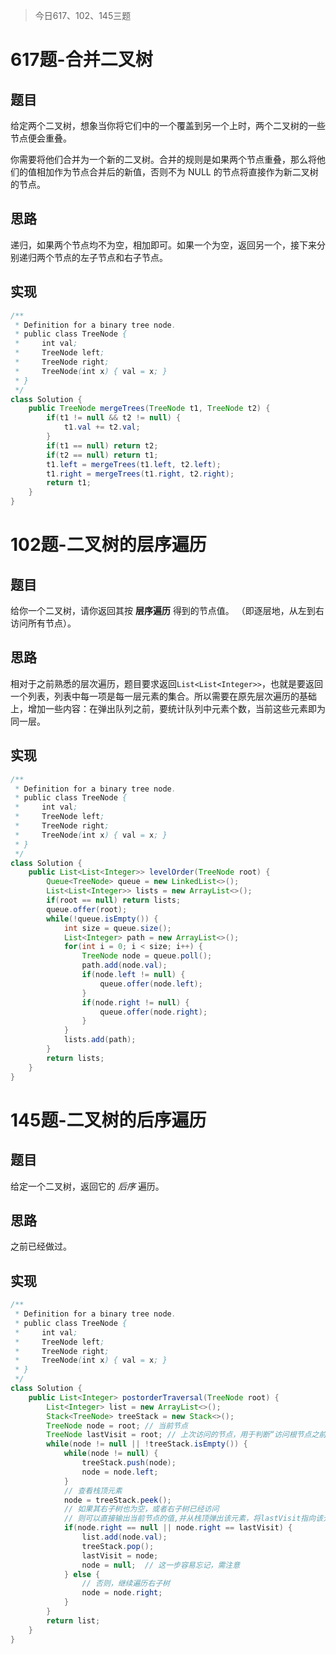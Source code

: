 > 今日617、102、145三题

# 617题-合并二叉树

## 题目

给定两个二叉树，想象当你将它们中的一个覆盖到另一个上时，两个二叉树的一些节点便会重叠。

你需要将他们合并为一个新的二叉树。合并的规则是如果两个节点重叠，那么将他们的值相加作为节点合并后的新值，否则不为 NULL 的节点将直接作为新二叉树的节点。

## 思路

递归，如果两个节点均不为空，相加即可。如果一个为空，返回另一个，接下来分别递归两个节点的左子节点和右子节点。

## 实现

```java
/**
 * Definition for a binary tree node.
 * public class TreeNode {
 *     int val;
 *     TreeNode left;
 *     TreeNode right;
 *     TreeNode(int x) { val = x; }
 * }
 */
class Solution {
    public TreeNode mergeTrees(TreeNode t1, TreeNode t2) {
        if(t1 != null && t2 != null) {
            t1.val += t2.val;
        }
        if(t1 == null) return t2;
        if(t2 == null) return t1;
        t1.left = mergeTrees(t1.left, t2.left);
        t1.right = mergeTrees(t1.right, t2.right);
        return t1;
    }
}
```



# 102题-二叉树的层序遍历

## 题目

给你一个二叉树，请你返回其按 **层序遍历** 得到的节点值。 （即逐层地，从左到右访问所有节点）。

## 思路

相对于之前熟悉的层次遍历，题目要求返回`List<List<Integer>>`，也就是要返回一个列表，列表中每一项是每一层元素的集合。所以需要在原先层次遍历的基础上，增加一些内容：在弹出队列之前，要统计队列中元素个数，当前这些元素即为同一层。

## 实现

```java
/**
 * Definition for a binary tree node.
 * public class TreeNode {
 *     int val;
 *     TreeNode left;
 *     TreeNode right;
 *     TreeNode(int x) { val = x; }
 * }
 */
class Solution {
    public List<List<Integer>> levelOrder(TreeNode root) {
        Queue<TreeNode> queue = new LinkedList<>();
        List<List<Integer>> lists = new ArrayList<>();
        if(root == null) return lists;
        queue.offer(root);
        while(!queue.isEmpty()) {  
            int size = queue.size();
            List<Integer> path = new ArrayList<>(); 
            for(int i = 0; i < size; i++) {
                TreeNode node = queue.poll();
                path.add(node.val);
                if(node.left != null) {
                    queue.offer(node.left);
                }
                if(node.right != null) {
                    queue.offer(node.right);
                }
            }
            lists.add(path);
        }
        return lists;
    }
}
```





# 145题-二叉树的后序遍历

## 题目

给定一个二叉树，返回它的 *后序* 遍历。

## 思路

之前已经做过。

## 实现

```java
/**
 * Definition for a binary tree node.
 * public class TreeNode {
 *     int val;
 *     TreeNode left;
 *     TreeNode right;
 *     TreeNode(int x) { val = x; }
 * }
 */
class Solution {
    public List<Integer> postorderTraversal(TreeNode root) {
        List<Integer> list = new ArrayList<>();
        Stack<TreeNode> treeStack = new Stack<>();
        TreeNode node = root; // 当前节点
        TreeNode lastVisit = root; // 上次访问的节点，用于判断“访问根节点之前，右子树是否已访问过”
        while(node != null || !treeStack.isEmpty()) {
            while(node != null) {
                treeStack.push(node);
                node = node.left;
            }
            // 查看栈顶元素
            node = treeStack.peek();
            // 如果其右子树也为空，或者右子树已经访问
            // 则可以直接输出当前节点的值,并从栈顶弹出该元素，将lastVisit指向该元素
            if(node.right == null || node.right == lastVisit) {
                list.add(node.val);
                treeStack.pop();
                lastVisit = node;
                node = null;  // 这一步容易忘记，需注意
            } else {
                // 否则，继续遍历右子树
                node = node.right;
            }
        }
        return list;
    }
}
```



